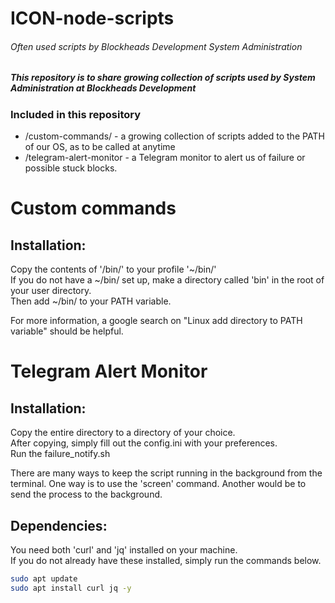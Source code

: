 # ICON-node-scripts
###### Often used scripts by Blockheads Development System Administration

##### This repository is to share growing collection of scripts used by System Administration at Blockheads Development

### Included in this repository
* /custom-commands/ - a growing collection of scripts added to the PATH of our OS, as to be called at anytime
* /telegram-alert-monitor - a Telegram monitor to alert us of failure or possible stuck blocks.

# Custom commands
## Installation:
Copy the contents of '/bin/' to your profile '~/bin/'  
If you do not have a ~/bin/ set up, make a directory called 'bin' in the root of your user directory.  
Then add ~/bin/ to your PATH variable.

For more information, a google search on "Linux add directory to PATH variable" should be helpful.

# Telegram Alert Monitor
## Installation:
Copy the entire directory to a directory of your choice.  
After copying, simply fill out the config.ini with your preferences.  
Run the failure_notify.sh

There are many ways to keep the script running in the background from the terminal. One way is to use the 'screen' command. Another would be to send the process to the background.

## Dependencies:
You need both 'curl' and 'jq' installed on your machine.  
If you do not already have these installed, simply run the commands below.

```bash
sudo apt update
sudo apt install curl jq -y
```
